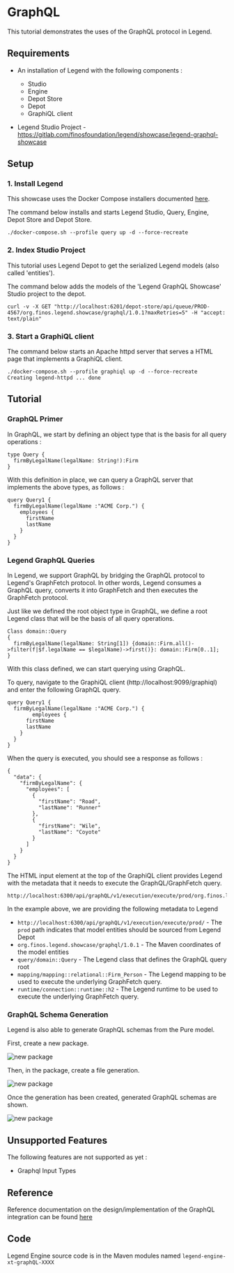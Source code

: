 # GraphQL   

This tutorial demonstrates the uses of the GraphQL protocol in Legend. 

## Requirements 

* An installation of Legend with the following components :
    * Studio 
    * Engine 
    * Depot Store 
    * Depot 
    * GraphiQL client
  
* Legend Studio Project - https://gitlab.com/finosfoundation/legend/showcase/legend-graphql-showcase 

## Setup 

### 1. Install Legend

This showcase uses the Docker Compose installers documented [here](https://github.com/finos/legend/tree/master/installers/docker-compose).

The command below installs and starts Legend Studio, Query, Engine, Depot Store and Depot Store.

```
./docker-compose.sh --profile query up -d --force-recreate 
```

### 2. Index Studio Project

This tutorial uses Legend Depot to get the serialized Legend models (also called 'entities').

The command below adds the models of the 'Legend GraphQL Showcase' Studio project to the depot. 

```
curl -v -X GET "http://localhost:6201/depot-store/api/queue/PROD-4567/org.finos.legend.showcase/graphql/1.0.1?maxRetries=5" -H "accept: text/plain"
```

### 3. Start a GraphiQL client

The command below starts an Apache httpd server that serves a HTML page that implements a GraphiQL client.

```
./docker-compose.sh --profile graphiql up -d --force-recreate
Creating legend-httpd ... done
```

## Tutorial 

### GraphQL Primer 

In GraphQL, we start by defining an object type that is the basis for all query operations :

```
type Query {
  firmByLegalName(legalName: String!):Firm 
}
```

With this definition in place, we can query a GraphQL server that implements the above types, as follows :

```
query Query1 {
  firmByLegalName(legalName :"ACME Corp.") {
    employees {
      firstName
      lastName
    }
  }
}
```

### Legend GraphQL Queries

In Legend, we support GraphQL by bridging the GraphQL protocol to Legend's GraphFetch protocol. In other words, Legend consumes a GraphQL query, converts it into GraphFetch and then executes the GraphFetch protocol.

Just like we defined the root object type in GraphQL, we define a root Legend class that will be the basis of all query operations.

```
Class domain::Query
{
  firmByLegalName(legalName: String[1]) {domain::Firm.all()->filter(f|$f.legalName == $legalName)->first()}: domain::Firm[0..1];
}
```

With this class defined, we can start querying using GraphQL. 

To query, navigate to the GraphiQL client (http://localhost:9099/graphiql) and enter the following GraphQL query.

```
query Query1 {
  firmByLegalName(legalName :"ACME Corp.") {
		employees {
      firstName
      lastName
    }
  }
}
```
When the query is executed, you should see a response as follows :

```
{
  "data": {
    "firmByLegalName": {
      "employees": [
        {
          "firstName": "Road",
          "lastName": "Runner"
        },
        {
          "firstName": "Wile",
          "lastName": "Coyote"
        }
      ]
    }
  }
}
```

The HTML input element at the top of the GraphiQL client provides Legend with the metadata that it needs to execute the GraphQL/GraphFetch query.

```
http://localhost:6300/api/graphQL/v1/execution/execute/prod/org.finos.legend.showcase/graphql/1.0.1/query/domain::Query/mapping/mapping::relational::Firm_Person/runtime/connection::runtime::h2
```

In the example above, we are providing the following metadata to Legend 
* ```http://localhost:6300/api/graphQL/v1/execution/execute/prod/``` - The `prod` path indicates that model entities should be sourced from Legend Depot
* ```org.finos.legend.showcase/graphql/1.0.1``` - The Maven coordinates of the model entities 
* ```query/domain::Query``` - The Legend class that defines the GraphQL query root
* ```mapping/mapping::relational::Firm_Person``` - The Legend mapping to be used to execute the underlying GraphFetch query. 
* ```runtime/connection::runtime::h2``` - The Legend runtime to be used to execute the underlying GraphFetch query.

### GraphQL Schema Generation 
Legend is also able to generate GraphQL schemas from the Pure model. 

First, create a new package. 

![new package](../assets/graphql-tutorial/gql-create-generation.png)

Then, in the package, create a file generation.

![new package](../assets/graphql-tutorial/gql-create-file-generation.png)

Once the generation has been created, generated GraphQL schemas are shown. 

![new package](../assets/graphql-tutorial/gql-file-generation.png)

## Unsupported Features 

The following features are not supported as yet :
* Graphql Input Types 

## Reference 

Reference documentation on the design/implementation of the GraphQL integration can be found [here](https://github.com/finos/legend-engine/blob/master/docs/graphQL/graphQL.md)

## Code 

Legend Engine source code is in the Maven modules named ```legend-engine-xt-graphQL-XXXX```
